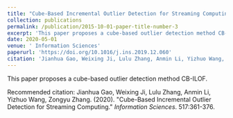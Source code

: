 ```yaml
---
title: "Cube-Based Incremental Outlier Detection for Streaming Computing"
collection: publications
permalink: /publication/2015-10-01-paper-title-number-3
excerpt: 'This paper proposes a cube-based outlier detection method CB-ILOF.'
date: 2020-05-01
venue: ' Information Sciences'
paperurl: 'https://doi.org/10.1016/j.ins.2019.12.060'
citation: 'Jianhua Gao, Weixing Ji, Lulu Zhang, Anmin Li, Yizhuo Wang, Zongyu Zhang. (2020). &quot;Cube-Based Incremental Outlier Detection for Streaming Computing.&quot; <i>Information Sciences</i>. 517:361-376.'
---
```

This paper proposes a cube-based outlier detection method CB-ILOF.

Recommended citation: Jianhua Gao, Weixing Ji, Lulu Zhang, Anmin Li, Yizhuo Wang, Zongyu Zhang. (2020). &quot;Cube-Based Incremental Outlier Detection for Streaming Computing.&quot; <i>Information Sciences</i>. 517:361-376.